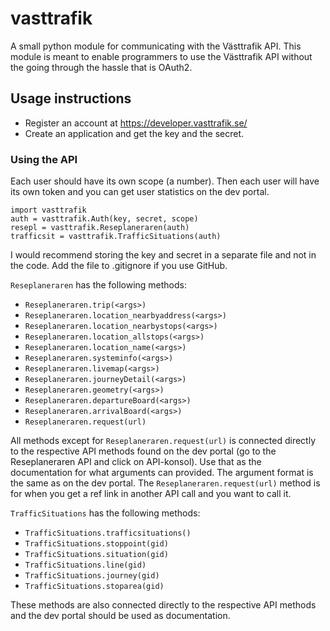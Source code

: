 # vasttrafik
A small python module for communicating with the Västtrafik API. This module is meant to enable programmers to use the Västtrafik API without the going through the hassle that is OAuth2.

## Usage instructions
* Register an account at https://developer.vasttrafik.se/ 
* Create an application and get the key and the secret.

### Using the API
Each user should have its own scope (a number). Then each user will have its own token and you can get user statistics on the dev portal.
```
import vasttrafik
auth = vasttrafik.Auth(key, secret, scope)
resepl = vasttrafik.Reseplaneraren(auth)
trafficsit = vasttrafik.TrafficSituations(auth)
```
I would recommend storing the key and secret in a separate file and not in the code. Add the file to .gitignore if you use GitHub.

```Reseplaneraren``` has the following methods:
* ```Reseplaneraren.trip(<args>)```
* ```Reseplaneraren.location_nearbyaddress(<args>)```
* ```Reseplaneraren.location_nearbystops(<args>)```
* ```Reseplaneraren.location_allstops(<args>)```
* ```Reseplaneraren.location_name(<args>)```
* ```Reseplaneraren.systeminfo(<args>)```
* ```Reseplaneraren.livemap(<args>)```
* ```Reseplaneraren.journeyDetail(<args>)```
* ```Reseplaneraren.geometry(<args>)```
* ```Reseplaneraren.departureBoard(<args>)```
* ```Reseplaneraren.arrivalBoard(<args>)```
* ```Reseplaneraren.request(url)```

All methods except for ```Reseplaneraren.request(url)``` is connected directly to the respective API methods found on the dev portal (go to the Reseplaneraren API and click on API-konsol). Use that as the documentation for what arguments can provided. The argument format is the same as on the dev portal. The ```Reseplaneraren.request(url)``` method is for when you get a ref link in another API call and you want to call it.

```TrafficSituations``` has the following methods:
* ```TrafficSituations.trafficsituations()```
* ```TrafficSituations.stoppoint(gid)```
* ```TrafficSituations.situation(gid)```
* ```TrafficSituations.line(gid)```
* ```TrafficSituations.journey(gid)```
* ```TrafficSituations.stoparea(gid)```

These methods are also connected directly to the respective API methods and the dev portal should be used as documentation.
